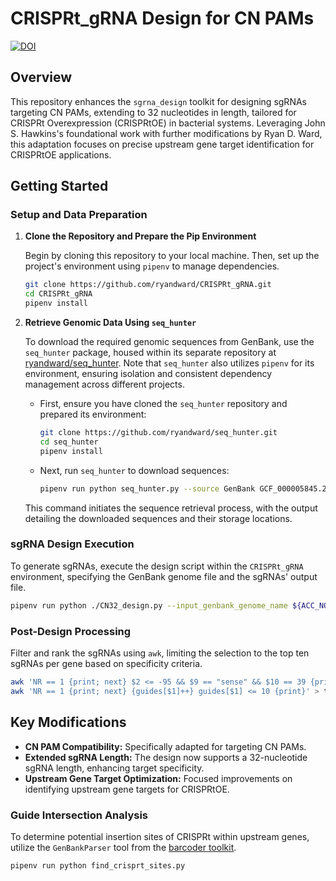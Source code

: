 # CRISPRt_gRNA Design for CN PAMs

[![DOI](https://zenodo.org/badge/567437408.svg)](https://zenodo.org/badge/latestdoi/567437408)

## Overview
This repository enhances the `sgrna_design` toolkit for designing sgRNAs targeting CN PAMs, extending to 32 nucleotides in length, tailored for CRISPRt Overexpression (CRISPRtOE) in bacterial systems. Leveraging John S. Hawkins's foundational work with further modifications by Ryan D. Ward, this adaptation focuses on precise upstream gene target identification for CRISPRtOE applications.

## Getting Started

### Setup and Data Preparation

1. **Clone the Repository and Prepare the Pip Environment**

   Begin by cloning this repository to your local machine. Then, set up the project's environment using `pipenv` to manage dependencies.
   ```bash
   git clone https://github.com/ryandward/CRISPRt_gRNA.git
   cd CRISPRt_gRNA
   pipenv install
   ```

2. **Retrieve Genomic Data Using `seq_hunter`**

   To download the required genomic sequences from GenBank, use the `seq_hunter` package, housed within its separate repository at [ryandward/seq_hunter](https://github.com/ryandward/seq_hunter). Note that `seq_hunter` also utilizes `pipenv` for its environment, ensuring isolation and consistent dependency management across different projects.
   - First, ensure you have cloned the `seq_hunter` repository and prepared its environment:
     ```bash
     git clone https://github.com/ryandward/seq_hunter.git
     cd seq_hunter
     pipenv install
     ```
   - Next, run `seq_hunter` to download sequences:
     ```bash
     pipenv run python seq_hunter.py --source GenBank GCF_000005845.2 GCA_003054575.1
     ```
   This command initiates the sequence retrieval process, with the output detailing the downloaded sequences and their storage locations.

### sgRNA Design Execution

To generate sgRNAs, execute the design script within the `CRISPRt_gRNA` environment, specifying the GenBank genome file and the sgRNAs' output file.
```bash
pipenv run python ./CN32_design.py --input_genbank_genome_name ${ACC_NO}.gb --tsv_output_file ${ACC_NO}_sgrna.tsv
```

### Post-Design Processing

Filter and rank the sgRNAs using `awk`, limiting the selection to the top ten sgRNAs per gene based on specificity criteria.
```bash
awk 'NR == 1 {print; next} $2 <= -95 && $9 == "sense" && $10 == 39 {print $0 | "sort -k1,1V -k2,2nr"}' ${ACC_NO}_sgrna.tsv | 
awk 'NR == 1 {print; next} {guides[$1]++} guides[$1] <= 10 {print}' > top_ten_sgRNA_outputs.tsv
```

## Key Modifications

- **CN PAM Compatibility:** Specifically adapted for targeting CN PAMs.
- **Extended sgRNA Length:** The design now supports a 32-nucleotide sgRNA length, enhancing target specificity.
- **Upstream Gene Target Optimization:** Focused improvements on identifying upstream gene targets for CRISPRtOE.

### Guide Intersection Analysis

To determine potential insertion sites of CRISPRt within upstream genes, utilize the `GenBankParser` tool from the [barcoder toolkit](https://github.com/ryandward/barcoder).
```bash
pipenv run python find_crisprt_sites.py
```
